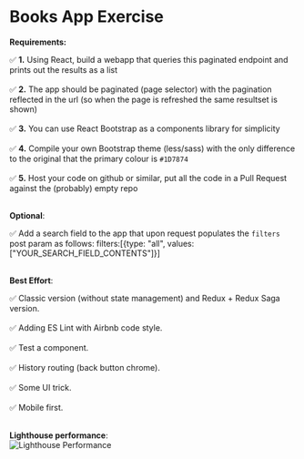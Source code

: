 # Books App Exercise

**Requirements:**<br>

✅ **1.** Using React, build a webapp that queries this paginated endpoint and prints out the results as a list<br><br>
✅ **2.** The app should be paginated (page selector) with the pagination reflected in the url (so when the page is
refreshed the same resultset is shown)<br><br>
✅ **3.** You can use React Bootstrap as a components library for simplicity<br><br>
✅ **4.** Compile your own Bootstrap theme (less/sass) with the only difference to the original that the primary
colour is `#1D7874`<br><br>
✅ **5.** Host your code on github or similar, put all the code in a Pull Request against the (probably) empty repo<br><br>

**Optional**:<br>

✅ Add a search field to the app that upon request populates the `filters` post param as follows:
filters:[{type: "all", values: ["YOUR_SEARCH_FIELD_CONTENTS"]}]<br><br>

**Best Effort**:<br>

✅ Classic version (without state management) and Redux + Redux Saga version.<br><br>
✅ Adding ES Lint with Airbnb code style.<br><br>
✅ Test a component.<br><br>
✅ History routing (back button chrome).<br><br>
✅ Some UI trick.<br><br>
✅ Mobile first.<br><br>


**Lighthouse performance**:<br>
![Lighthouse Performance](https://i.ibb.co/3mr61FZ/Screenshot-2019-04-30-12-03-22.png)
